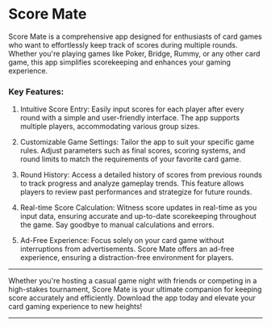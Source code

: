 # Score Mate

Score Mate is a comprehensive app designed for enthusiasts of card games who want to effortlessly keep track of scores during multiple rounds. Whether you're playing games like Poker, Bridge, Rummy, or any other card game, this app simplifies scorekeeping and enhances your gaming experience.

### Key Features:

1. Intuitive Score Entry: Easily input scores for each player after every round with a simple and user-friendly interface. The app supports multiple players, accommodating various group sizes.

2. Customizable Game Settings: Tailor the app to suit your specific game rules. Adjust parameters such as final scores, scoring systems, and round limits to match the requirements of your favorite card game.

3. Round History: Access a detailed history of scores from previous rounds to track progress and analyze gameplay trends. This feature allows players to review past performances and strategize for future rounds.

4. Real-time Score Calculation: Witness score updates in real-time as you input data, ensuring accurate and up-to-date scorekeeping throughout the game. Say goodbye to manual calculations and errors.

5. Ad-Free Experience: Focus solely on your card game without interruptions from advertisements. Score Mate offers an ad-free experience, ensuring a distraction-free environment for players.

---

Whether you're hosting a casual game night with friends or competing in a high-stakes tournament, Score Mate is your ultimate companion for keeping score accurately and efficiently. Download the app today and elevate your card gaming experience to new heights!

---
